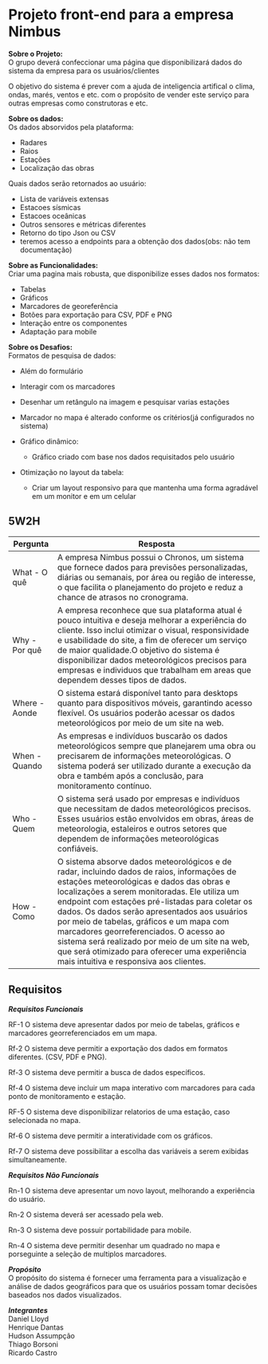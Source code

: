 <h1>Projeto front-end para a empresa Nimbus</h1>

**Sobre o Projeto:** <br>
O grupo deverá confeccionar uma página que disponibilizará dados do sistema da empresa para os usuários/clientes

O objetivo do sistema é prever com a ajuda de inteligencia artifical o clima, ondas, marés, ventos e etc. 
com o propósito de vender este serviço para outras empresas como construtoras e etc.

**Sobre os dados:** <br>
Os dados absorvidos pela plataforma:
  * Radares
  * Raios
  * Estações
  * Localização das obras
    
Quais dados serão retornados ao usuário:
  * Lista de variáveis extensas
  * Estacoes sísmicas
  * Estacoes oceânicas
  * Outros sensores e métricas diferentes
  * Retorno do tipo Json ou CSV
  * teremos acesso a endpoints para a obtenção dos dados(obs: não tem documentação)

**Sobre as Funcionalidades:** <br>
 Criar uma pagina mais robusta, que disponibilize esses dados nos formatos:
  * Tabelas
  * Gráficos
  * Marcadores de georeferência
  * Botões para exportação para CSV, PDF e PNG
  * Interação entre os componentes
  * Adaptação para mobile

**Sobre os Desafios:** <br>
 Formatos de pesquisa de dados:
  * Além do formulário
  * Interagir com os marcadores
  * Desenhar um retângulo na imagem e pesquisar varias estações
  * Marcador no mapa é alterado conforme os critérios(já configurados no sistema)

 * Gráfico dinâmico:
   * Gráfico criado com base nos dados requisitados pelo usuário

 * Otimização no layout da tabela:
   * Criar um layout responsivo para que mantenha uma forma agradável em um monitor e em um celular

<h2>5W2H</h2>

Pergunta | Resposta
-------------|-------------
What - O quê  | A empresa Nimbus possui o Chronos, um sistema que fornece dados para previsões personalizadas, diárias ou semanais, por área ou regiâo de interesse, o que facilita o planejamento do projeto e reduz a chance de atrasos no cronograma.
Why - Por quê  | A empresa reconhece que sua plataforma atual é pouco intuitiva e deseja melhorar a experiência do cliente. Isso inclui otimizar o visual, responsividade e usabilidade do site, a fim de oferecer um serviço de maior qualidade.O objetivo do sistema é disponibilizar dados meteorológicos precisos para empresas e individuos que trabalham em areas que dependem desses tipos de dados.
Where - Aonde | O sistema estará disponível tanto para desktops quanto para dispositivos móveis, garantindo acesso flexível. Os usuários poderão acessar os dados meteorológicos por meio de um site na web. 
When - Quando | As empresas e indivíduos buscarão os dados meteorológicos sempre que planejarem uma obra ou precisarem de informações meteorológicas. O sistema poderá ser utilizado durante a execução da obra e também após a conclusão, para monitoramento contínuo.  
Who - Quem | O sistema será usado por empresas e indivíduos que necessitam de dados meteorológicos precisos. Esses usuários estão envolvidos em obras, áreas de meteorologia, estaleiros e outros setores que dependem de informações meteorológicas confiáveis. 
How - Como | O sistema absorve dados meteorológicos e de radar, incluindo dados de raios, informações de estações meteorológicas e dados das obras e localizações a serem monitoradas. Ele utiliza um endpoint com estações pré-listadas para coletar os dados. Os dados serão apresentados aos usuários por meio de tabelas, gráficos e um mapa com marcadores georreferenciados. O acesso ao sistema será realizado por meio de um site na web, que será otimizado para oferecer uma experiência mais intuitiva e responsiva aos clientes.  

<h2>Requisitos</h2>


***Requisitos Funcionais***

RF-1 O sistema deve apresentar dados por meio de tabelas, gráficos e marcadores georreferenciados em um mapa.

Rf-2 O sistema deve permitir  a exportação dos dados em formatos diferentes. (CSV, PDF e PNG).

Rf-3 O sistema deve permitir a busca de dados específicos.

Rf-4 O sistema deve incluir um mapa interativo com marcadores para cada ponto de monitoramento e estação.

RF-5 O sistema deve disponibilizar relatorios de uma estação, caso selecionada no mapa.

Rf-6 O sistema deve permitir a interatividade com os gráficos.

Rf-7 O sistema deve possibilitar a escolha das variáveis a serem exibidas simultaneamente.


***Requisitos Não Funcionais***

Rn-1 O sistema deve apresentar um novo layout, melhorando a experiência do usuário.

Rn-2 O sistema deverá ser acessado pela web.

Rn-3 O sistema deve possuir portabilidade para mobile.

Rn-4 O sistema deve permitir desenhar um quadrado no mapa e porseguinte a seleção de multiplos marcadores.

***Propósito*** <br>
O propósito do sistema é fornecer uma ferramenta para a visualização e análise de dados geográficos para que os usuários possam tomar decisões baseados nos dados visualizados.

***Integrantes*** <br>
Daniel Lloyd <br>
Henrique Dantas <br>
Hudson Assumpção <br>
Thiago Borsoni <br>
Ricardo Castro

